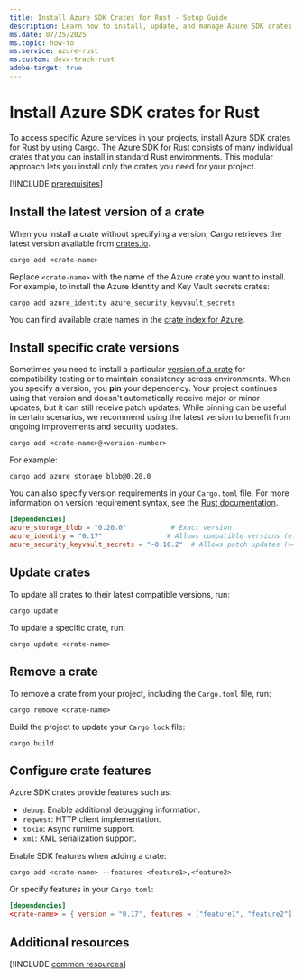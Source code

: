 ```yaml
---
title: Install Azure SDK Crates for Rust - Setup Guide
description: Learn how to install, update, and manage Azure SDK crates for Rust using Cargo. Get step-by-step instructions for specific versions and preview packages.
ms.date: 07/25/2025
ms.topic: how-to
ms.service: azure-rust
ms.custom: devx-track-rust
adobe-target: true
---
```


# Install Azure SDK crates for Rust

To access specific Azure services in your projects, install Azure SDK crates for Rust by using Cargo. The Azure SDK for Rust consists of many individual crates that you can install in standard Rust environments. This modular approach lets you install only the crates you need for your project.

[!INCLUDE [prerequisites](../includes/prerequisites.md)]

## Install the latest version of a crate

When you install a crate without specifying a version, Cargo retrieves the latest version available from [crates.io](https://crates.io). 

```console
cargo add <crate-name>
```

Replace `<crate-name>` with the name of the Azure crate you want to install. For example, to install the Azure Identity and Key Vault secrets crates:

```console
cargo add azure_identity azure_security_keyvault_secrets
```

You can find available crate names in the [crate index for Azure](https://crates.io/users/azure-sdk?sort=recent-downloads).

## Install specific crate versions

Sometimes you need to install a particular [version of a crate](https://doc.rust-lang.org/cargo/reference/specifying-dependencies.html#version-requirement-syntax) for compatibility testing or to maintain consistency across environments. When you specify a version, you **pin** your dependency. Your project continues using that version and doesn't automatically receive major or minor updates, but it can still receive patch updates. While pinning can be useful in certain scenarios, we recommend using the latest version to benefit from ongoing improvements and security updates.

```console
cargo add <crate-name>@<version-number>
```

For example:

```console
cargo add azure_storage_blob@0.20.0
```

You can also specify version requirements in your `Cargo.toml` file. For more information on version requirement syntax, see the [Rust documentation](https://doc.rust-lang.org/cargo/reference/specifying-dependencies.html).


```toml
[dependencies]
azure_storage_blob = "0.20.0"           # Exact version
azure_identity = "0.17"                # Allows compatible versions (e.g., 0.17.x)
azure_security_keyvault_secrets = "~0.16.2"  # Allows patch updates (>=0.16.2, <0.17.0)
```

## Update crates

To update all crates to their latest compatible versions, run:

```console
cargo update
```

To update a specific crate, run:

```console
cargo update <crate-name>
```

## Remove a crate

To remove a crate from your project, including the `Cargo.toml` file, run:

  ```console
  cargo remove <crate-name>
  ```
    
Build the project to update your `Cargo.lock` file:

  ```console
  cargo build
  ```



## Configure crate features

Azure SDK crates provide features such as:

- `debug`: Enable additional debugging information.
- `reqwest`: HTTP client implementation.
- `tokio`: Async runtime support.
- `xml`: XML serialization support.

Enable SDK features when adding a crate:

```console
cargo add <crate-name> --features <feature1>,<feature2>
```

Or specify features in your `Cargo.toml`:

```toml
[dependencies]
<crate-name> = { version = "0.17", features = ["feature1", "feature2"] }<feature1>,<feature2>
```

## Additional resources

[!INCLUDE [common resources](../includes/resources.md)]